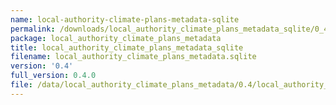 ```yaml
---
name: local-authority-climate-plans-metadata-sqlite
permalink: /downloads/local_authority_climate_plans_metadata_sqlite/0_4
package: local_authority_climate_plans_metadata
title: local_authority_climate_plans_metadata_sqlite
filename: local_authority_climate_plans_metadata.sqlite
version: '0.4'
full_version: 0.4.0
file: /data/local_authority_climate_plans_metadata/0.4/local_authority_climate_plans_metadata.sqlite
---
```

